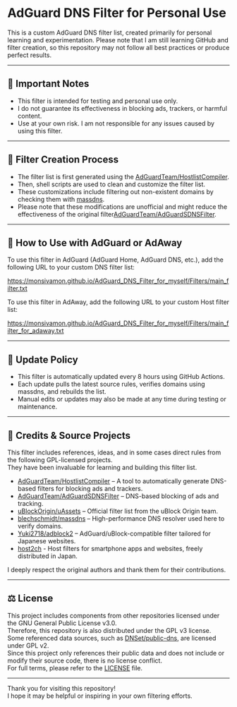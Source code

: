 # AdGuard DNS Filter for Personal Use

This is a custom AdGuard DNS filter list, created primarily for personal learning and experimentation.
Please note that I am still learning GitHub and filter creation, so this repository may not follow all best practices or produce perfect results.

---

## 📌 Important Notes

- This filter is intended for testing and personal use only.
- I do not guarantee its effectiveness in blocking ads, trackers, or harmful content.
- Use at your own risk. I am not responsible for any issues caused by using this filter.

---

## 🔧 Filter Creation Process

- The filter list is first generated using the [AdGuardTeam/HostlistCompiler](https://github.com/AdguardTeam/HostlistCompiler).
- Then, shell scripts are used to clean and customize the filter list.
- These customizations include filtering out non-existent domains by checking them with [massdns](https://github.com/blechschmidt/massdns).
- Please note that these modifications are unofficial and might reduce the effectiveness of the original filter[AdGuardTeam/AdGuardSDNSFilter](https://github.com/AdguardTeam/AdGuardSDNSFilter).

---

## 🔗 How to Use with AdGuard or AdAway

To use this filter in AdGuard (AdGuard Home, AdGuard DNS, etc.), add the following URL to your custom DNS filter list:

https://monsivamon.github.io/AdGuard_DNS_Filter_for_myself/Filters/main_filter.txt

To use this filter in AdAway, add the following URL to your custom Host filter list:

https://monsivamon.github.io/AdGuard_DNS_Filter_for_myself/Filters/main_filter_for_adaway.txt

---

## 🔄 Update Policy

- This filter is automatically updated every 8 hours using GitHub Actions.
- Each update pulls the latest source rules, verifies domains using massdns, and rebuilds the list.
- Manual edits or updates may also be made at any time during testing or maintenance.

---

## 📝 Credits & Source Projects

This filter includes references, ideas, and in some cases direct rules from the following GPL-licensed projects.  
They have been invaluable for learning and building this filter list.

- [AdGuardTeam/HostlistCompiler](https://github.com/AdguardTeam/HostlistCompiler) – A tool to automatically generate DNS-based filters for blocking ads and trackers.
- [AdGuardTeam/AdGuardSDNSFilter](https://github.com/AdguardTeam/AdGuardSDNSFilter) – DNS-based blocking of ads and tracking.
- [uBlockOrigin/uAssets](https://github.com/uBlockOrigin/uAssets) – Official filter list from the uBlock Origin team.
- [blechschmidt/massdns](https://github.com/blechschmidt/massdns) – High-performance DNS resolver used here to verify domains.
- [Yuki2718/adblock2](https://github.com/Yuki2718/adblock2) – AdGuard/uBlock-compatible filter tailored for Japanese websites.
- [host2ch](https://note.com/hosts2ch) - Host filters for smartphone apps and websites, freely distributed in Japan.

I deeply respect the original authors and thank them for their contributions.

---

## ⚖️ License

This project includes components from other repositories licensed under the GNU General Public License v3.0.  
Therefore, this repository is also distributed under the GPL v3 license.  
Some referenced data sources, such as [DNSet/public-dns](https://github.com/DNSet/public-dns), are licensed under GPL v2.  
Since this project only references their public data and does not include or modify their source code, there is no license conflict.  
For full terms, please refer to the [LICENSE](./LICENSE) file.

---

Thank you for visiting this repository!  
I hope it may be helpful or inspiring in your own filtering efforts.


